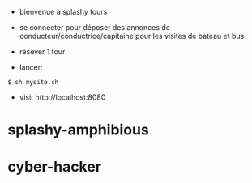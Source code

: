 - bienvenue à splashy tours
- se connecter pour déposer des annonces de conducteur/conductrice/capitaine pour les visites de bateau et bus
- résever 1 tour

- lancer:
```
$ sh mysite.sh
```
- visit http://localhost:8080


# splashy-amphibious
# cyber-hacker
